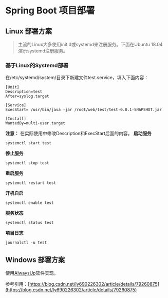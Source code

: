 # Spring Boot 项目部署

## Linux 部署方案

> 主流的Linux大多使用init.d或systemd来注册服务。下面在Ubuntu 18.04 演示systemd注册服务。
### 基于Linux的Systemd部署
在/etc/systemd/system/目录下新建文件test.service，填入下面内容：
```
[Unit]
Description=test
After=syslog.target
 
[Service]
ExecStart= /usr/bin/java -jar /root/web/test/test-0.0.1-SNAPSHOT.jar
 
[Install]
WantedBy=multi-user.target
```
**注意：** 在实际使用中修改Description和ExecStart后面的内容。
**启动服务**

```shell
systemctl start test
```
**停止服务**

```shell
systemctl stop test
```
**重启服务**
```shell
systemctl restart test
```
**开机自启**
```shell
systemctl enable test
```
**服务状态**
```shell
systemctl status test
```
**项目日志**

```shell
journalctl -u test
```
## Windows 部署方案

使用[AlwaysUp](https://www.coretechnologies.com/products/AlwaysUp/)软件实现。

参考引用：[https://blog.csdn.net/ly690226302/article/details/79260875](https://blog.csdn.net/ly690226302/article/details/79260875)